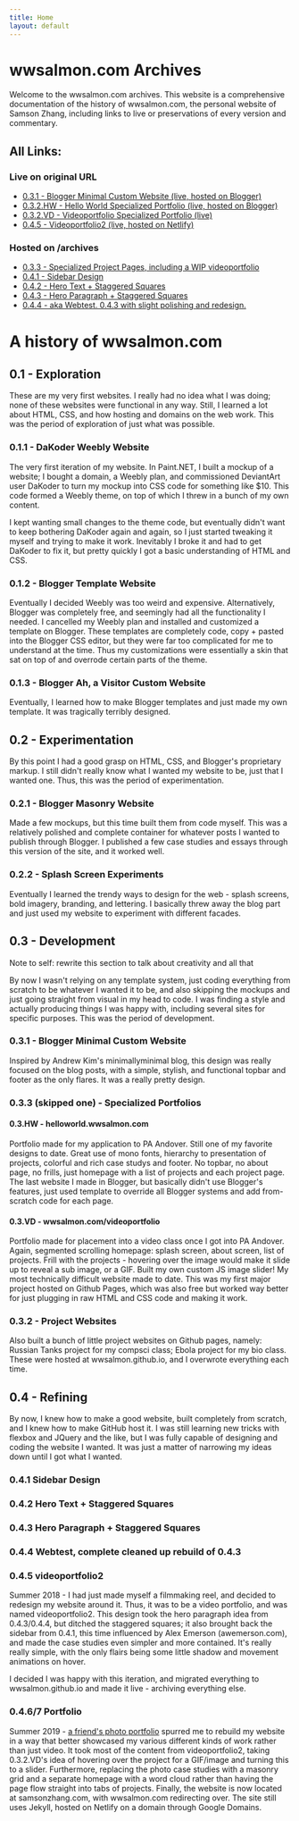 ```yaml
---
title: Home
layout: default
---
```


# wwsalmon.com Archives

Welcome to the wwsalmon.com archives. This website is a comprehensive documentation of the history of wwsalmon.com, the personal website of Samson Zhang, including links to live or preservations of every version and commentary.

## All Links:

### Live on original URL

*   [0.3.1 - Blogger Minimal Custom Website (live, hosted on Blogger)](http://archive.wwsalmon.com)
*   [0.3.2.HW - Hello World Specialized Portfolio (live, hosted on Blogger)](http://helloworld.wwsalmon.com)
*   [0.3.2.VD - Videoportfolio Specialized Portfolio (live)](http://wwsalmon.github.io/videoportfolio)
*   [0.4.5 - Videoportfolio2 (live, hosted on Netlify)](https://wwsalmon.netlify.com/)

### Hosted on /archives

*   [0.3.3 - Specialized Project Pages, including a WIP videoportfolio](0-3-3/index.html)
*   [0.4.1 - Sidebar Design](0-4-1/index.html)
*   [0.4.2 - Hero Text + Staggered Squares](0-4-2/index.html)
*   [0.4.3 - Hero Paragraph + Staggered Squares](0-4-3/index.html)
*   [0.4.4 - aka Webtest. 0.4.3 with slight polishing and redesign.](0-4-4/index.html)

# A history of wwsalmon.com

## 0.1 - Exploration

These are my very first websites. I really had no idea what I was doing; none of these websites were functional in any way. Still, I learned a lot about HTML, CSS, and how hosting and domains on the web work. This was the period of exploration of just what was possible.

### 0.1.1 - DaKoder Weebly Website

The very first iteration of my website. In Paint.NET, I built a mockup of a website; I bought a domain, a Weebly plan, and commissioned DeviantArt user DaKoder to turn my mockup into CSS code for something like $10. This code formed a Weebly theme, on top of which I threw in a bunch of my own content.

I kept wanting small changes to the theme code, but eventually didn't want to keep bothering DaKoder again and again, so I just started tweaking it myself and trying to make it work. Inevitably I broke it and had to get DaKoder to fix it, but pretty quickly I got a basic understanding of HTML and CSS.

### 0.1.2 - Blogger Template Website

Eventually I decided Weebly was too weird and expensive. Alternatively, Blogger was completely free, and seemingly had all the functionality I needed. I cancelled my Weebly plan and installed and customized a template on Blogger. These templates are completely code, copy + pasted into the Blogger CSS editor, but they were far too complicated for me to understand at the time. Thus my customizations were essentially a skin that sat on top of and overrode certain parts of the theme.

### 0.1.3 - Blogger Ah, a Visitor Custom Website

Eventually, I learned how to make Blogger templates and just made my own template. It was tragically terribly designed.

## 0.2 - Experimentation

By this point I had a good grasp on HTML, CSS, and Blogger's proprietary markup. I still didn't really know what I wanted my website to be, just that I wanted one. Thus, this was the period of experimentation.

### 0.2.1 - Blogger Masonry Website

Made a few mockups, but this time built them from code myself. This was a relatively polished and complete container for whatever posts I wanted to publish through Blogger. I published a few case studies and essays through this version of the site, and it worked well.

### 0.2.2 - Splash Screen Experiments

Eventually I learned the trendy ways to design for the web - splash screens, bold imagery, branding, and lettering. I basically threw away the blog part and just used my website to experiment with different facades.

## 0.3 - Development

Note to self: rewrite this section to talk about creativity and all that

By now I wasn't relying on any template system, just coding everything from scratch to be whatever I wanted it to be, and also skipping the mockups and just going straight from visual in my head to code. I was finding a style and actually producing things I was happy with, including several sites for specific purposes. This was the period of development.

### 0.3.1 - Blogger Minimal Custom Website

Inspired by Andrew Kim's minimallyminimal blog, this design was really focused on the blog posts, with a simple, stylish, and functional topbar and footer as the only flares. It was a really pretty design.

### 0.3.3 (skipped one) - Specialized Portfolios

#### 0.3.HW - helloworld.wwsalmon.com

Portfolio made for my application to PA Andover. Still one of my favorite designs to date. Great use of mono fonts, hierarchy to presentation of projects, colorful and rich case studys and footer. No topbar, no about page, no frills, just homepage with a list of projects and each project page. The last website I made in Blogger, but basically didn't use Blogger's features, just used template to override all Blogger systems and add from-scratch code for each page.

#### 0.3.VD - wwsalmon.com/videoportfolio

Portfolio made for placement into a video class once I got into PA Andover. Again, segmented scrolling homepage: splash screen, about screen, list of projects. Frill with the projects - hovering over the image would make it slide up to reveal a sub image, or a GIF. Built my own custom JS image slider! My most technically difficult website made to date. This was my first major project hosted on Github Pages, which was also free but worked way better for just plugging in raw HTML and CSS code and making it work.

### 0.3.2 - Project Websites

Also built a bunch of little project websites on Github pages, namely: Russian Tanks project for my compsci class; Ebola project for my bio class. These were hosted at wwsalmon.github.io, and I overwrote everything each time.

## 0.4 - Refining

By now, I knew how to make a good website, built completely from scratch, and I knew how to make GitHub host it. I was still learning new tricks with flexbox and JQuery and the like, but I was fully capable of designing and coding the website I wanted. It was just a matter of narrowing my ideas down until I got what I wanted.

### 0.4.1 Sidebar Design

### 0.4.2 Hero Text + Staggered Squares

### 0.4.3 Hero Paragraph + Staggered Squares

### 0.4.4 Webtest, complete cleaned up rebuild of 0.4.3

### 0.4.5 videoportfolio2

Summer 2018 - I had just made myself a filmmaking reel, and decided to redesign my website around it. Thus, it was to be a video portfolio, and was named videoportfolio2. This design took the hero paragraph idea from 0.4.3/0.4.4, but ditched the staggered squares; it also brought back the sidebar from 0.4.1, this time influenced by Alex Emerson (awemerson.com), and made the case studies even simpler and more contained. It's really really simple, with the only flairs being some little shadow and movement animations on hover.

I decided I was happy with this iteration, and migrated everything to wwsalmon.github.io and made it live - archiving everything else.

### 0.4.6/7 Portfolio

Summer 2019 - [a friend's photo portfolio](https://www.davidowyang.com) spurred me to rebuild my website in a way that better showcased my various different kinds of work rather than just video. It took most of the content from videoportfolio2, taking 0.3.2.VD's idea of hovering over the project for a GIF/image and turning this to a slider. Furthermore, replacing the photo case studies with a masonry grid and a separate homepage with a word cloud rather than having the page flow straight into tabs of projects. Finally, the website is now located at samsonzhang.com, with wwsalmon.com redirecting over. The site still uses Jekyll, hosted on Netlify on a domain through Google Domains.